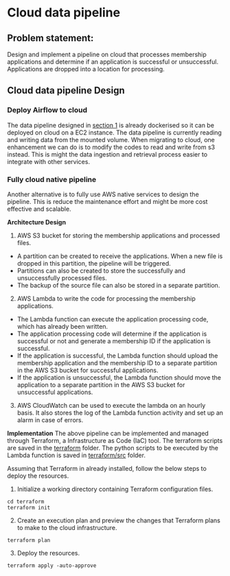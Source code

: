 # Cloud data pipeline

## Problem statement:
Design and implement a pipeline on cloud that processes membership applications and determine if an application is successful or unsuccessful. Applications are dropped into a location for processing.

## Cloud data pipeline Design

### Deploy Airflow to cloud
The data pipeline designed in [section 1](../1_data_pipelines/) is already dockerised so it can be deployed on cloud on a EC2 instance.
The data pipeline is currently reading and writing data from the mounted volume. When migrating to cloud, one enhancement we can do is to modify the codes to read and write from s3 instead. This is might the data ingestion and retrieval process easier to integrate with other services.

### Fully cloud native pipeline
Another alternative is to fully use AWS native services to design the pipeline. This is reduce the maintenance effort and might be more cost effective and scalable.

**Architecture Design**

1. AWS S3 bucket for storing the membership applications and processed files.
- A partition can be created to receive the applications. When a new file is dropped in this partition, the pipeline will be triggered.
- Partitions can also be created to store the successfully and unsuccessfully processed files.
- The backup of the source file can also be stored in a separate partition.

2. AWS Lambda to write the code for processing the membership applications.
- The Lambda function can execute the application processing code, which has already been written.
- The application processing code will determine if the application is successful or not and generate a membership ID if the application is successful.
- If the application is successful, the Lambda function should upload the membership application and the membership ID to a separate partition in the AWS S3 bucket for successful applications.
- If the application is unsuccessful, the Lambda function should move the application to a separate partition in the AWS S3 bucket for unsuccessful applications.

3. AWS CloudWatch can be used to execute the lambda on an hourly basis. It also stores the log of the Lambda function activity and set up an alarm in case of errors.

**Implementation**
The above pipeline can be implemented and managed through Terraform, a  Infrastructure as Code (IaC) tool. The terraform scripts are saved in the [terraform](/2_databases/cloud_data_pipeline/terraform/) folder.
The python scripts to be executed by the Lambda function is saved in [terraform/src](/2_databases/cloud_data_pipeline/terraform/src/) folder.

Assuming that Terraform in already installed, follow the below steps to deploy the resources.

1. Initialize a working directory containing Terraform configuration files.
```
cd terraform
terraform init
```

2. Create an execution plan and preview the changes that Terraform plans to make to the cloud infrastructure.
```
terraform plan
```

3. Deploy the resources.
```
terraform apply -auto-approve
```
